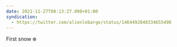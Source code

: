 ```yaml
---
date: 2021-11-27T08:13:27.098+01:00
syndication:
  - https://twitter.com/alienlebarge/status/1464492848334655490
---
```

First snow ❄️ 
